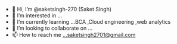 - 👋 Hi, I’m @saketsingh-270 (Saket Singh)
- 👀 I’m interested in ...
- 🌱 I’m currently learning ...BCA ,Cloud engineering ,web analytics
- 💞️ I’m looking to collaborate on ...
- 📫 How to reach me ...saketsingh2701@gmail.com

<!---
saketsingh-2701/saketsingh-2701 is a ✨ special ✨ repository because its `README.md` (this file) appears on your GitHub profile.
You can click the Preview link to take a look at your changes.
--->
